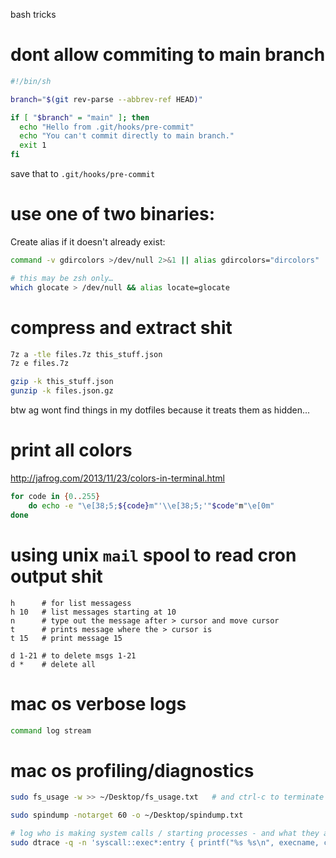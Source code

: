 bash tricks

# dont allow commiting to main branch

```sh
#!/bin/sh

branch="$(git rev-parse --abbrev-ref HEAD)"

if [ "$branch" = "main" ]; then
  echo "Hello from .git/hooks/pre-commit"
  echo "You can't commit directly to main branch."
  exit 1
fi
```

save that to `.git/hooks/pre-commit`


# use one of two binaries:
Create alias if it doesn't already exist:

```sh
command -v gdircolors >/dev/null 2>&1 || alias gdircolors="dircolors"

# this may be zsh only…
which glocate > /dev/null && alias locate=glocate
```

# compress and extract shit

```sh
7z a -tle files.7z this_stuff.json
7z e files.7z

gzip -k this_stuff.json
gunzip -k files.json.gz
```

btw ag wont find things in my dotfiles because it treats them as hidden...


# print all colors
http://jafrog.com/2013/11/23/colors-in-terminal.html

```sh
for code in {0..255}
	do echo -e "\e[38;5;${code}m"'\\e[38;5;'"$code"m"\e[0m"
done
```

# using unix `mail` spool to read cron output shit

```
h      # for list messagess
h 10   # list messages starting at 10
n      # type out the message after > cursor and move cursor
t      # prints message where the > cursor is
t 15   # print message 15

d 1-21 # to delete msgs 1-21
d *    # delete all
```

# mac os verbose logs

```sh
command log stream
```

# mac os profiling/diagnostics

```sh
sudo fs_usage -w >> ~/Desktop/fs_usage.txt   # and ctrl-c to terminate

sudo spindump -notarget 60 -o ~/Desktop/spindump.txt

# log who is making system calls / starting processes - and what they are.
sudo dtrace -q -n 'syscall::exec*:entry { printf("%s %s\n", execname, copyinstr(arg0)); }'
```





